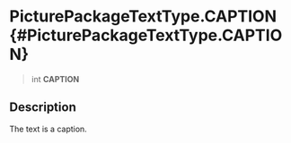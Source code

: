 PicturePackageTextType.CAPTION {#PicturePackageTextType.CAPTION}
==============================

> int **CAPTION**

Description
-----------

The text is a caption.
